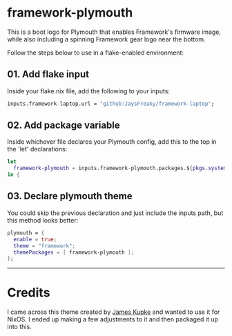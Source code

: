 # framework-plymouth
This is a boot logo for Plymouth that enables Framework's firmware image, while also including a spinning Framework gear logo near the bottom.

Follow the steps below to use in a flake-enabled environment:

## 01. Add flake input
Inside your flake.nix file, add the following to your inputs:

```nix
inputs.framework-laptop.url = "github:JaysFreaky/framework-laptop";
```

## 02. Add package variable
Inside whichever file declares your Plymouth config, add this to the top in the 'let' declarations:

```nix
let
  framework-plymouth = inputs.framework-plymouth.packages.${pkgs.system}.default;
in {
```

## 03. Declare plymouth theme
You could skip the previous declaration and just include the inputs path, but this method looks better:

```nix
plymouth = {
  enable = true;
  theme = "framework";
  themePackages = [ framework-plymouth ];
};
```

---
# Credits
I came across this theme created by [James Kupke](https://git.sr.ht/~jameskupke/framework-plymouth-theme) and wanted to use it for NixOS. I ended up making a few adjustments to it and then packaged it up into this.

